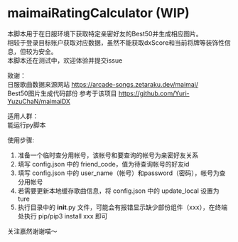 # maimaiRatingCalculator (WIP)  
本脚本用于在日服环境下获取特定亲密好友的Best50并生成相应图片。  
相较于登录目标账户获取对应数据，虽然不能获取dxScore和当前将牌等装饰性信息，但较为安全。  
本脚本还在测试中，欢迎体验并提交issue  
  
致谢：  
日服歌曲数据来源网站 https://arcade-songs.zetaraku.dev/maimai/  
Best50图片生成代码部份 参考于该项目 https://github.com/Yuri-YuzuChaN/maimaiDX  
  
适用人群：  
能运行py脚本  
  
使用步骤:  
1. 准备一个临时查分用帐号，该帐号和要查询的帐号为亲密好友关系  
2. 填写 config.json 中的 friend_code，值为待查询帐号的好友id  
3. 填写 config.json 中的 user_name（帐号）和password（密码），帐号为查分用帐号  
4. 若需要更新本地缓存歌曲信息，将 config.json 中的 update_local 设置为 ture  
5. 执行目录中的 __init__.py 文件，可能会有报错显示缺少部份组件（xxx），在终端处执行 pip/pip3 install xxx 即可  
  
关注嘉然谢谢喵～  
